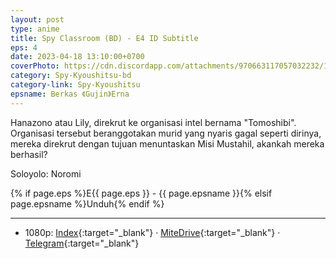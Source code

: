 ```yaml
---
layout: post
type: anime
title: Spy Classroom (BD) - E4 ID Subtitle
eps: 4
date: 2023-04-18 13:10:00+0700
coverPhoto: https://cdn.discordapp.com/attachments/970663117057032232/1069163842417999892/mpv-shot0196.jpg
category: Spy-Kyoushitsu-bd
category-link: Spy-Kyoushitsu
epsname: Berkas 《Gujin》Erna
---
```


Hanazono atau Lily, direkrut ke organisasi intel bernama "Tomoshibi". Organisasi tersebut beranggotakan murid yang nyaris gagal seperti dirinya, mereka direkrut dengan tujuan menuntaskan Misi Mustahil, akankah mereka berhasil?

Soloyolo: Noromi

{% if page.eps %}E{{ page.eps }} - {{ page.epsname }}{% elsif page.epsname %}Unduh{% endif %}

---
- 1080p: [Index](https://bit.ly/3okOQuy){:target="_blank"} &middot; [MiteDrive](https://mitedrive.my.id/view/6DmyIg){:target="_blank"} &middot; [Telegram](https://t.me/a1fansubweeklies/279){:target="_blank"}